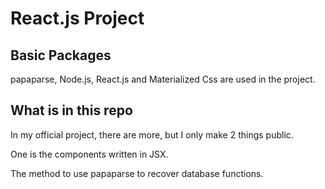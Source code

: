 # React.js Project

## Basic Packages

papaparse, Node.js, React.js and Materialized Css are used in the project.

## What is in this repo

In my official project, there are more, but I only make 2 things public.

One is the components written in JSX.

The method to use papaparse to recover database functions.
